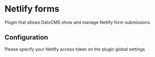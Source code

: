 # Netlify forms

Plugin that allows DatoCMS show and manage Netlify form submissions

## Configuration

Please specify your Netlify access token on the plugin global settings
